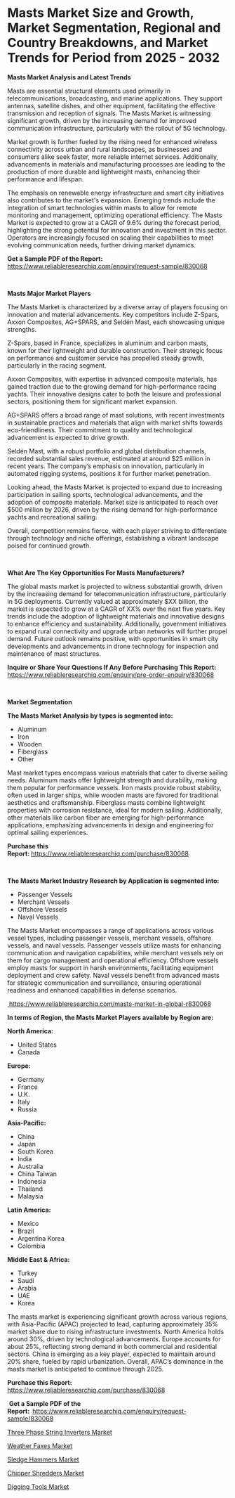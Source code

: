 <p><h1>Masts Market Size and Growth, Market Segmentation, Regional and Country Breakdowns, and Market Trends for Period from 2025 -  2032</h1></p><p><strong>Masts Market Analysis and Latest Trends</strong></p>
<p><p>Masts are essential structural elements used primarily in telecommunications, broadcasting, and marine applications. They support antennas, satellite dishes, and other equipment, facilitating the effective transmission and reception of signals. The Masts Market is witnessing significant growth, driven by the increasing demand for improved communication infrastructure, particularly with the rollout of 5G technology. </p><p>Market growth is further fueled by the rising need for enhanced wireless connectivity across urban and rural landscapes, as businesses and consumers alike seek faster, more reliable internet services. Additionally, advancements in materials and manufacturing processes are leading to the production of more durable and lightweight masts, enhancing their performance and lifespan. </p><p>The emphasis on renewable energy infrastructure and smart city initiatives also contributes to the market's expansion. Emerging trends include the integration of smart technologies within masts to allow for remote monitoring and management, optimizing operational efficiency. The Masts Market is expected to grow at a CAGR of 9.6% during the forecast period, highlighting the strong potential for innovation and investment in this sector. Operators are increasingly focused on scaling their capabilities to meet evolving communication needs, further driving market dynamics.</p></p>
<p><strong>Get a Sample PDF of the Report:&nbsp;</strong> <a href="https://www.reliableresearchiq.com/enquiry/request-sample/830068?utm_campaign=103&utm_medium=2&utm_source=Github&utm_content=ia&utm_term=18022025&utm_id=masts">https://www.reliableresearchiq.com/enquiry/request-sample/830068</a></p>
<p>&nbsp;</p>
<p><strong>Masts Major Market Players</strong></p>
<p><p>The Masts Market is characterized by a diverse array of players focusing on innovation and material advancements. Key competitors include Z-Spars, Axxon Composites, AG+SPARS, and Seldén Mast, each showcasing unique strengths. </p><p>Z-Spars, based in France, specializes in aluminum and carbon masts, known for their lightweight and durable construction. Their strategic focus on performance and customer service has propelled steady growth, particularly in the racing segment.</p><p>Axxon Composites, with expertise in advanced composite materials, has gained traction due to the growing demand for high-performance racing yachts. Their innovative designs cater to both the leisure and professional sectors, positioning them for significant market expansion.</p><p>AG+SPARS offers a broad range of mast solutions, with recent investments in sustainable practices and materials that align with market shifts towards eco-friendliness. Their commitment to quality and technological advancement is expected to drive growth.</p><p>Seldén Mast, with a robust portfolio and global distribution channels, recorded substantial sales revenue, estimated at around $25 million in recent years. The company’s emphasis on innovation, particularly in automated rigging systems, positions it for further market penetration.</p><p>Looking ahead, the Masts Market is projected to expand due to increasing participation in sailing sports, technological advancements, and the adoption of composite materials. Market size is anticipated to reach over $500 million by 2026, driven by the rising demand for high-performance yachts and recreational sailing. </p><p>Overall, competition remains fierce, with each player striving to differentiate through technology and niche offerings, establishing a vibrant landscape poised for continued growth.</p></p>
<p>&nbsp;</p>
<p><strong>What Are The Key Opportunities For Masts Manufacturers?</strong></p>
<p><p>The global masts market is projected to witness substantial growth, driven by the increasing demand for telecommunication infrastructure, particularly in 5G deployments. Currently valued at approximately $XX billion, the market is expected to grow at a CAGR of XX% over the next five years. Key trends include the adoption of lightweight materials and innovative designs to enhance efficiency and sustainability. Additionally, government initiatives to expand rural connectivity and upgrade urban networks will further propel demand. Future outlook remains positive, with opportunities in smart city developments and advancements in drone technology for inspection and maintenance of mast structures.</p></p>
<p><strong>Inquire or Share Your Questions If Any Before Purchasing This Report:</strong> <a href="https://www.reliableresearchiq.com/enquiry/pre-order-enquiry/830068?utm_campaign=103&utm_medium=2&utm_source=Github&utm_content=ia&utm_term=18022025&utm_id=masts">https://www.reliableresearchiq.com/enquiry/pre-order-enquiry/830068</a></p>
<p>&nbsp;</p>
<p><strong>Market Segmentation</strong></p>
<p><strong>The Masts Market Analysis by types is segmented into:</strong></p>
<p><ul><li>Aluminum</li><li>Iron</li><li>Wooden</li><li>Fiberglass</li><li>Other</li></ul></p>
<p><p>Mast market types encompass various materials that cater to diverse sailing needs. Aluminum masts offer lightweight strength and durability, making them popular for performance vessels. Iron masts provide robust stability, often used in larger ships, while wooden masts are favored for traditional aesthetics and craftsmanship. Fiberglass masts combine lightweight properties with corrosion resistance, ideal for modern sailing. Additionally, other materials like carbon fiber are emerging for high-performance applications, emphasizing advancements in design and engineering for optimal sailing experiences.</p></p>
<p><strong>Purchase this Report:&nbsp;</strong><a href="https://www.reliableresearchiq.com/purchase/830068?utm_campaign=103&utm_medium=2&utm_source=Github&utm_content=ia&utm_term=18022025&utm_id=masts">https://www.reliableresearchiq.com/purchase/830068</a></p>
<p>&nbsp;</p>
<p><strong>The Masts Market Industry Research by Application is segmented into:</strong></p>
<p><ul><li>Passenger Vessels</li><li>Merchant Vessels</li><li>Offshore Vessels</li><li>Naval Vessels</li></ul></p>
<p><p>The Masts Market encompasses a range of applications across various vessel types, including passenger vessels, merchant vessels, offshore vessels, and naval vessels. Passenger vessels utilize masts for enhancing communication and navigation capabilities, while merchant vessels rely on them for cargo management and operational efficiency. Offshore vessels employ masts for support in harsh environments, facilitating equipment deployment and crew safety. Naval vessels benefit from advanced masts for strategic communication and surveillance, ensuring operational readiness and enhanced capabilities in defense scenarios.</p></p>
<p><a href="https://www.reliableresearchiq.com/masts-market-in-global-r830068?utm_campaign=103&utm_medium=2&utm_source=Github&utm_content=ia&utm_term=18022025&utm_id=masts">&nbsp;https://www.reliableresearchiq.com/masts-market-in-global-r830068</a></p>
<p><strong>In terms of Region, the Masts Market Players available by Region are:</strong></p>
<p>
    <p> <strong> North America: </strong>
        <ul>
            <li>United States</li>
            <li>Canada</li>
        </ul>
        </p> 
    <p> <strong> Europe: </strong>
        <ul>
            <li>Germany</li>
            <li>France</li>
            <li>U.K.</li>
            <li>Italy</li>
            <li>Russia</li>
        </ul>
        </p> 
    <p> <strong> Asia-Pacific: </strong>
        <ul>
            <li>China</li>
            <li>Japan</li>
            <li>South Korea</li>
            <li>India</li>
            <li>Australia</li>
            <li>China Taiwan</li>
            <li>Indonesia</li>
            <li>Thailand</li>
            <li>Malaysia</li>
        </ul>
        </p> 
    <p> <strong> Latin America: </strong>
        <ul>
            <li>Mexico</li>
            <li>Brazil</li>
            <li>Argentina Korea</li>
            <li>Colombia</li>
        </ul>
        </p> 
    <p> <strong> Middle East & Africa: </strong>
        <ul>
            <li>Turkey</li>
            <li>Saudi</li>
            <li>Arabia</li>
            <li>UAE</li>
            <li>Korea</li>
        </ul>
    </p>
    </p>
<p><p>The masts market is experiencing significant growth across various regions, with Asia-Pacific (APAC) projected to lead, capturing approximately 35% market share due to rising infrastructure investments. North America holds around 30%, driven by technological advancements. Europe accounts for about 25%, reflecting strong demand in both commercial and residential sectors. China is emerging as a key player, expected to maintain around 20% share, fueled by rapid urbanization. Overall, APAC’s dominance in the masts market is anticipated to continue through 2025.</p></p>
<p><strong>Purchase this Report: </strong><a href="https://www.reliableresearchiq.com/purchase/830068?utm_campaign=103&utm_medium=2&utm_source=Github&utm_content=ia&utm_term=18022025&utm_id=masts">https://www.reliableresearchiq.com/purchase/830068</a></p>
<p>&nbsp;<strong>Get a Sample PDF of the Report:&nbsp;&nbsp;</strong><a href="https://www.reliableresearchiq.com/enquiry/request-sample/830068?utm_campaign=103&utm_medium=2&utm_source=Github&utm_content=ia&utm_term=18022025&utm_id=masts">https://www.reliableresearchiq.com/enquiry/request-sample/830068</a></p>
<p><strong></strong></p>
<p><p><a href="https://github.com/ypumgtoivo/Market-Research-Report-List-1/blob/main/three-phase-string-inverters-market.md?utm_campaign=103&utm_medium=2&utm_source=Github&utm_content=ia&utm_term=18022025&utm_id=masts">Three Phase String Inverters Market</a></p><p><a href="https://github.com/cachuhashieb/Market-Research-Report-List-1/blob/main/weather-faxes-market.md?utm_campaign=103&utm_medium=2&utm_source=Github&utm_content=ia&utm_term=18022025&utm_id=masts">Weather Faxes Market</a></p><p><a href="https://github.com/kmettjanksj7/Market-Research-Report-List-1/blob/main/sledge-hammers-market.md?utm_campaign=103&utm_medium=2&utm_source=Github&utm_content=ia&utm_term=18022025&utm_id=masts">Sledge Hammers Market</a></p><p><a href="https://github.com/bedelibekwe58/Market-Research-Report-List-1/blob/main/chipper-shredders-market.md?utm_campaign=103&utm_medium=2&utm_source=Github&utm_content=ia&utm_term=18022025&utm_id=masts">Chipper Shredders Market</a></p><p><a href="https://github.com/huelarnzeba29/Market-Research-Report-List-1/blob/main/digging-tools-market.md?utm_campaign=103&utm_medium=2&utm_source=Github&utm_content=ia&utm_term=18022025&utm_id=masts">Digging Tools Market</a></p></p>